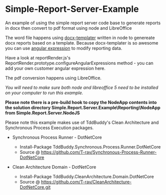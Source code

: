 # Simple-Report-Server-Example
An example of using the simple report server code base to generate reports in docx then convert to pdf format using node and LibreOffice

The word file happens using [docx-templater](https://docxtemplater.com/) written in node to genereate docx reports based on a template.
Because docx-templater is so awesome you can use [angular expression](https://docxtemplater.readthedocs.io/en/latest/angular_parse.html) to modify reporting data. 

Have a look at reportRender.js's ReportRender.prototype.configureAngularExpressions method - you can add your own customer angular expression here.

The pdf conversion happens using LibreOffice. 

_You will need to make sure both node and libreoffice 5 need to be installed on your computer to run this example._
 
**Please note there is a pre-build hook to copy the NodeApp contents into the solution directory Simple.Report.Server.Example\Reporting\NodeApp from Simple.Report.Server.NodeJS**

Please note this example makes use of TddBuddy's Clean Architecture and Synchronous Process Execution packages. 
 
+ Synchronous Process Runner - DotNetCore
   - Install-Package TddBuddy.Synchronous.Process.Runner.DotNetCore
   - Source @ https://github.com/T-rav/Synchronous-Process-Runner-DotNetCore
 
+ Clean Architecture Domain - DotNetCore
   - Install-Package TddBuddy.CleanArchitecture.Domain.DotNetCore
   - Source @ https://github.com/T-rav/CleanArchitecture-DotNetCore.git
